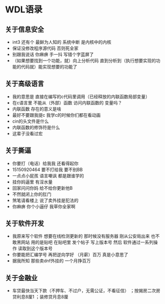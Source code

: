 WDL语录
===================================

关于信息安全
-----------------------------------
* int3 还有个 最鲜为人知的  系统中断 是内核中的内核
* 保证没修改程序源代码 否则死全家 
* 别跟我说话 你麻痹 手一抖  写错个字蓝屏了
* （如果想要找到一个功能，就）向上分析代码 直到分析到（执行想要实现的功能的代码就）能实现想要的功能了

关于高级语言
-----------------------------------
* 我的意思是 直接在编写的c代码里调用（已经释放的内联函数局部变量）
* 在c语言里 不能从（外部）函数 访问内联函数的 变量吗？
* 内联函数 存在的意义是啥
* 最好不要跟我提c 我学c的时候你们都在看动画
* cin的头文件是什么
* 内联函数的修饰符是什么
* 这辈子没看过宏

关于撕逼
-----------------------------------
* 你要打（电话）给我我 还看得起你
* 15150920464 要不打给我 要不别BB
* 一点点小屁孩 语言嘲讽 都是跟谁学的
* 挂你妈逼里 有淫水量
* 回家问问你妈 给不给你更新他B
* 不然就闭上你的肛门
* 煞笔请看楼上 说了卖外挂是犯法的
* 你麻痹 你个小逼仔 我草你全家啊

关于软件开发
-----------------------------------
* 我原来写个软件 想要在线检测更新的  那时候没有服务器   刚从公安局出来 也不敢黑网站  用的是贴吧 在贴吧里 发个帖子  写上版本号  然后 软件通过一系列操作 读取到这个版本号
* 你要能把汇编学号 再把逆向学好 （月薪）百万 真是小意思了
* 据我所知 那些卖dnf外挂的 一个月挣百万

关于金融业
-----------------------------------
* 车贷最快当天下款（不押车、不过户，无需公证，不看征信） ；按揭房二次房贷利息8厘1 ；装修贷月息8厘
